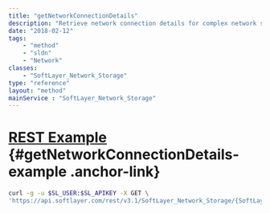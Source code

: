 ```yaml
---
title: "getNetworkConnectionDetails"
description: "Retrieve network connection details for complex network storage volumes."
date: "2018-02-12"
tags:
    - "method"
    - "sldn"
    - "Network"
classes:
    - "SoftLayer_Network_Storage"
type: "reference"
layout: "method"
mainService : "SoftLayer_Network_Storage"
---
```


# [REST Example](#getNetworkConnectionDetails-example) <a href="/article/rest/"><i class="fas fa-question"></i></a> {#getNetworkConnectionDetails-example .anchor-link} 
```bash
curl -g -u $SL_USER:$SL_APIKEY -X GET \
'https://api.softlayer.com/rest/v3.1/SoftLayer_Network_Storage/{SoftLayer_Network_StorageID}/getNetworkConnectionDetails'
```
